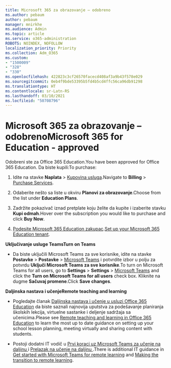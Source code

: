 ```yaml
---
title: Microsoft 365 za obrazovanje – odobreno
ms.author: pebaum
author: pebaum
manager: mnirkhe
ms.audience: Admin
ms.topic: article
ms.service: o365-administration
ROBOTS: NOINDEX, NOFOLLOW
localization_priority: Priority
ms.collection: Adm_O365
ms.custom:
- "1500009"
- "328"
- "330"
ms.openlocfilehash: 422823c3cf26570facecd408af3a9b43f578e029
ms.sourcegitcommit: 0eb4f9bde53395b5fd4b5cd4ffc56ca96db91298
ms.translationtype: HT
ms.contentlocale: sr-Latn-RS
ms.lasthandoff: 03/10/2021
ms.locfileid: "50708796"
---
```

# <a name="microsoft-365-for-education---approved"></a><span data-ttu-id="a75dc-102">Microsoft 365 za obrazovanje – odobreno</span><span class="sxs-lookup"><span data-stu-id="a75dc-102">Microsoft 365 for Education - approved</span></span>

<span data-ttu-id="a75dc-103">Odobreni ste za Office 365 Education.</span><span class="sxs-lookup"><span data-stu-id="a75dc-103">You have been approved for Office 365 Education.</span></span>  <span data-ttu-id="a75dc-104">Da biste kupili:</span><span class="sxs-lookup"><span data-stu-id="a75dc-104">To purchase:</span></span>

1. <span data-ttu-id="a75dc-105">Idite na stavke **Naplata** > [Kupovina usluga](https://portal.office.com/AdminPortal/Home#/catalog).</span><span class="sxs-lookup"><span data-stu-id="a75dc-105">Navigate to **Billing** > [Purchase Services](https://portal.office.com/AdminPortal/Home#/catalog).</span></span>

2. <span data-ttu-id="a75dc-106">Odaberite nešto sa liste u okviru **Planovi za obrazovanje**.</span><span class="sxs-lookup"><span data-stu-id="a75dc-106">Choose from the list under **Education Plans**.</span></span>

3. <span data-ttu-id="a75dc-107">Zadržite pokazivač iznad pretplate koju želite da kupite i izaberite stavku **Kupi odmah**.</span><span class="sxs-lookup"><span data-stu-id="a75dc-107">Hover over the subscription you would like to purchase and click **Buy Now**.</span></span>

4. <span data-ttu-id="a75dc-108">[Podesite Microsoft 365 Education zakupac](https://docs.microsoft.com/microsoft-365/education/deploy/create-your-office-365-tenant).</span><span class="sxs-lookup"><span data-stu-id="a75dc-108">[Set up your Microsoft 365 Education tenant](https://docs.microsoft.com/microsoft-365/education/deploy/create-your-office-365-tenant).</span></span>

<span data-ttu-id="a75dc-109">**Uključivanje usluge Teams**</span><span class="sxs-lookup"><span data-stu-id="a75dc-109">**Turn on Teams**</span></span>

- <span data-ttu-id="a75dc-110">Da biste uključili Microsoft Teams za sve korisnike, idite na stavke **Postavke** > **Postavke** > [Microsoft Teams](https://admin.microsoft.com/Adminportal/Home#/SettingsMultiPivot/:/Settings/L1/SkypeTeams) i potvrdite izbor u polju za potvrdu **Uključi Microsoft Teams za sve korisnike**.</span><span class="sxs-lookup"><span data-stu-id="a75dc-110">To turn on Microsoft Teams for all users, go to **Settings** > **Settings** > [Microsoft Teams](https://admin.microsoft.com/Adminportal/Home#/SettingsMultiPivot/:/Settings/L1/SkypeTeams) and click the **Turn on Microsoft Teams for all users** check box.</span></span> <span data-ttu-id="a75dc-111">Kliknite na dugme **Sačuvaj promene**.</span><span class="sxs-lookup"><span data-stu-id="a75dc-111">Click **Save changes**.</span></span>

<span data-ttu-id="a75dc-112">**Daljinska nastava i učenje**</span><span class="sxs-lookup"><span data-stu-id="a75dc-112">**Remote teaching and learning**</span></span>

- <span data-ttu-id="a75dc-113">Pogledajte članak [Daljinska nastava i učenje u usluzi Office 365 Education](https://support.office.com/article/remote-teaching-and-learning-in-office-365-education-f651ccae-7b65-478b-8366-51bb884025c4) da biste saznali najnovija uputstva za podešavanje planiranja školskih lekcija, virtuelne sastanke i deljenje sadržaja sa učenicima.</span><span class="sxs-lookup"><span data-stu-id="a75dc-113">Please see [Remote teaching and learning in Office 365 Education](https://support.office.com/article/remote-teaching-and-learning-in-office-365-education-f651ccae-7b65-478b-8366-51bb884025c4) to learn the most up to date guidance on setting up your school lesson planning, meeting virtually and sharing content with students.</span></span>

- <span data-ttu-id="a75dc-114">Postoji dodatni IT vodič u [Prvi koraci uz Microsoft Teams za učenje na daljinu ](https://docs.microsoft.com/MicrosoftTeams/remote-learning-edu) i [Prelazak na učenje na daljinu ](https://www.microsoft.com/education/remote-learning).</span><span class="sxs-lookup"><span data-stu-id="a75dc-114">There is additional IT guidance in [Get started with Microsoft Teams for remote learning](https://docs.microsoft.com/MicrosoftTeams/remote-learning-edu) and [Making the transition to remote learning](https://www.microsoft.com/education/remote-learning).</span></span>
